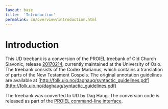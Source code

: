 ```yaml
---
layout: base
title:  'Introduction'
permalink: cu/overview/introduction.html
---
```


# Introduction

This UD treebank is a conversion of the PROIEL treebank of Old Church Slavonic, release [20170214](https://github.com/proiel/proiel-treebank/releases/tag/20170214), currently maintained at the University of Oslo. The treebank consists of the Codex Marianus, which contains a translation of parts of the New Testament Gospels. The original annotation guidelines are available at [http://folk.uio.no/daghaug/syntactic_guidelines.pdf](http://folk.uio.no/daghaug/syntactic_guidelines.pdf)

The treebank was converted to UD by Dag Haug. The conversion code is released as part of the [PROIEL command-line interface](https://github.com/proiel/proiel-cli).
